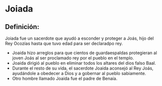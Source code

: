 # Joiada

## Definición: 

Joiada fue un sacerdote que ayudó a esconder y proteger a Joás, hijo del Rey Ocozías hasta que tuvo edad para ser declaradpo rey.

* Joaida hizo arreglos para que cientos de guardaespaldas protegieran al joven Joás al ser proclamado rey por el pueblo en el templo.
* Joaida dirigió al pueblo en eliminar todos los altares del dios falso Baal.
* Durante el resto de su vida, el sacerdote Joaida aconsejó al Rey Joás, ayudándole a obedecer a Dios y a gobernar al pueblo sabiamente.
* Otro hombre llamado Joaida fue el padre de Benaía.

